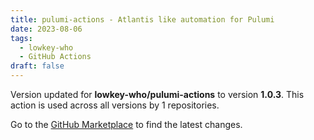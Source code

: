 ```yaml
---
title: pulumi-actions - Atlantis like automation for Pulumi
date: 2023-08-06
tags:
  - lowkey-who
  - GitHub Actions
draft: false
---
```



Version updated for **lowkey-who/pulumi-actions** to version **1.0.3**.
This action is used across all versions by 1 repositories.

Go to the [GitHub Marketplace](https://github.com/marketplace/actions/pulumi-actions-atlantis-like-automation-for-pulumi) to find the latest changes.

